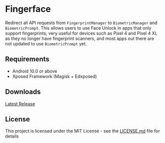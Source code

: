 # Fingerface

Redirect all API requests from `FingerprintManager` to `BiometricManager` and `BiometricPrompt`.
This allows users to use Face Unlock in apps that only support fingerprints; very useful for devices such as Pixel 4 and Pixel 4 XL as they no longer have fingerprint scanners, and most apps out there are not updated to use `BiometricPrompt` yet.

## Requirements

- Android 10.0 or above
- Xposed Framework (Magisk + Edxposed)

## Downloads

[Latest Release](https://github.com/topjohnwu/Fingerface/releases/latest)

## License

This project is licensed under the MIT License - see the [LICENSE.md](LICENSE.md) file for details
